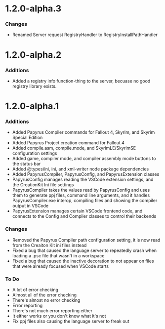 # 1.2.0-alpha.3
### Changes
* Renamed Server request RegistryHandler to RegistryInstallPathHandler
# 1.2.0-alpha.2
### Additions
* Added a registry info function-thing to the server, becuase no good registry library exists.
# 1.2.0-alpha.1
### Additions
* Added Papyrus Compiler commands for Fallout 4, Skyrim, and Skyrim Special Edition
* Added Papyrus Project creation command for Fallout 4
* Added compile.asm, compile.mode, and SkyrimLE/SkyrimSE configuration settings
* Added game, compiler mode, and compiler assembly mode buttons to the status bar
* Added @types/ini, ini, and xml-writer node package dependencies
* Added PapyrusCompiler, PapyrusConfig, and PapyrusExtension classes
* PapyrusConfig manages reading the VSCode extension settings, and the CreationKit Ini file settings
* PapyrusCompiler takes the values read by PapyrusConfig and uses them to generate ppj files, command line arguments, and it handles PapyrusCompiler.exe interop, compiling files and showing the compiler output in VSCode
* PapyrusExtension manages certain VSCode frontend code, and connects to the Config and Compiler classes to control their backends
### Changes
* Removed the Papyrus Compiler path configuration setting, it is now read from the Creaiton Kit ini files instead
* Fixed a bug that caused the language server to repeatedly crash when loading a .psc file that wasn't in a workspace
* Fixed a bug that caused the inactive decoration to not appear on files that were already focused when VSCode starts
### To Do
* A lot of error checking
* Almost all of the error checking
* There's almost no error checking
* Error reporting
* There's not much error reporting either
* It either works or you don't know what it's not
* Fix ppj files also causing the language server to freak out
